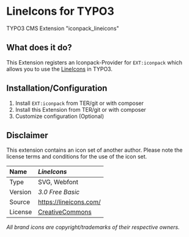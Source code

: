 # LineIcons for TYPO3

TYPO3 CMS Extension "iconpack_lineicons"


## What does it do?

This Extension registers an Iconpack-Provider for `EXT:iconpack` which allows you to use the [LineIcons](https://lineicons.com/) in TYPO3.


## Installation/Configuration

1. Install `EXT:iconpack` from TER/git or with composer
2. Install this Extension from TER/git or with composer
3. Customize configuration (Optional)


## Disclaimer

This extension contains an icon set of another author. Please note the license terms and conditions for the use of the icon set.

| Name | *LineIcons* |
|:--|:--|
| Type | SVG, Webfont |
| Version | *3.0 Free Basic* |
| Source | https://lineicons.com/ |
| License | [CreativeCommons](https://creativecommons.org/licenses/by-sa/4.0/) |

*All brand icons are copyright/trademarks of their respective owners.*
